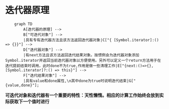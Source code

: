 # 迭代器原理

```mermaid
    graph TD
        A[迭代器的原理] --> 
        B["可迭代对象"] --> 
        |具有专有迭代器方法且该方法返回迭代器对象|C["{ [Symbol.iterator]:() => {}}"] -->
        D["迭代器对象"] -->
        |有next方法且该方法返回迭代结果对象。按惯例会为迭代器对象添加Symbol.iterator并返回当前迭代器对象以方便使用。另外可以定义一个return方法用于在迭代提前结束时调用，此时done不为true,作用是做一些清理工作|E["{next:()=>{},[Symbol.iterator]?:() => this}"] -->
        F["迭代结果对象"] --> 
        |具有value和done属性,\n其中done为true时说明迭代结束|G["{value,done}"];
```
**可迭代对象和迭代器有一个重要的特性：天性懒惰。相应的计算工作始终会放到实际获取下一个值时进行**